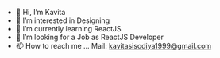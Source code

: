 - 👋 Hi, I’m Kavita
- 👀 I’m interested in Designing
- 🌱 I’m currently learning ReactJS
- 💞️ I’m looking for a Job as ReactJS Developer
- 📫 How to reach me ...   Mail: kavitasisodiya1999@gmail.com
